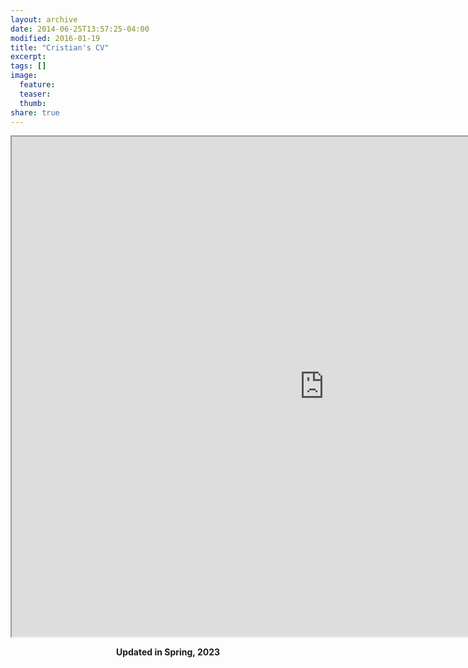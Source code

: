 ```yaml
---
layout: archive
date: 2014-06-25T13:57:25-04:00
modified: 2016-01-19
title: "Cristian's CV"
excerpt:
tags: []
image:
  feature:
  teaser:
  thumb:
share: true
---
```



<iframe src="https://drive.google.com/file/d/1aHMllcjZne_4oEnwo4DZarcjqag2aUzi/preview" width="1000" height="800"></iframe>

<p align="center">
  <b>Updated in Spring, 2023</b><br>
  <b>  </b><br>
</p>
